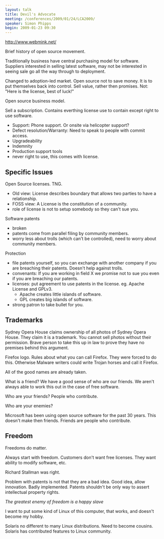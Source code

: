 ```yaml
---
layout: talk
title: Devil's Advocate
meeting: /conferences/2009/01/24/LCA2009/
speaker: Simon Phipps
begin: 2009-01-23 09:30  
---
```

<http://www.webmink.net/>

Brief history of open source movement.

Traditionally business have central purchasing model for software. Suppliers
interested in selling latest software, may not be interested in seeing sale
go all the way through to deployment.

Changed to adoption-led market. Open source not to save money. It is to
put themselves back into control. Sell value, rather then promises.
Not: "Here is the license, best of luck!"

Open source business model.

Sell a subscription. Contains everthing license use to contain except
right to use software.

* Support: Phone support. Or onsite via helicopter support?
* Defect resolution/Warranty: Need to speak to people with commit access.
* Upgradeability
* Indemnity
* Production support tools
* never right to use, this comes with license.

## Specific Issues

Open Source licenses. TNG.

* Old view: License describes boundary that allows two parties to have a
relationship.
* FOSS view: A License is the constitution of a community.
* role of license is not to setup somebody so they can't sue you.

Software patents

* broken
* patents come from parallel filing by community members.
* worry less about trolls (which can't be controlled), need to worry about
community members.

Protection

* file patents yourself, so you can exchange with another company if you are
breaching their patents. Doesn't help against trolls.
* convenants: If you are working in field X we promise not to sue you even if
you are breaching our patents.
* licenses: put agreement to use patents in the license. eg. Apache License and
GPLv3.
  * Apache creates little islands of software.
  * GPL creates big islands of software.
* strong patron to take bullet for you.

## Trademarks

Sydney Opera House claims ownership of all photos of Sydney Opera House. They claim it
is a trademark. You cannot sell photos without their permission. Brave person to take
this up in law to prove they have no premises behind this argument.

Firefox logo. Rules about what you can call Firefox. They were forced to do
this. Otherwise Malware writers could write Trojan horses and call it Firefox.

All of the good names are already taken.

What is a friend? We have a good sense of who are our friends. We aren't always
able to work this out in the case of free software.

Who are your friends? People who contribute.

Who are your enemies?

Microsoft has been using open source software for the past 30 years. This doesn't
make then friends. Friends are people who contribute.

## Freedom

Freedoms do matter.

Always start with freedom. Customers don't want free licenses. They want
ability to modify software, etc.

Richard Stallman was right.

Problem with patents is not that they are a bad idea. Good idea, allow
innovation. Badly implemented. Patents shouldn't be only way to assert
intellectual property rights.

*The greatest enemy of freedom is a happy slave*

I want to put some kind of Linux of this computer, that works, and doesn't
become my hobby.

Solaris no different to many Linux distributions. Need to become cousins. Solaris
has contributed features to Linux community.
